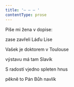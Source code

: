 ```yaml
---
title: '– – – '
contentType: prose
---
```


Píše mi žena v dopise:

zase zavřeli Láďu Lise

Vašek je doktorem v Toulouse

výstavu má tam Slavík

S radostí vjedno spleten hnus

pěkně to Pán Bůh navlík
